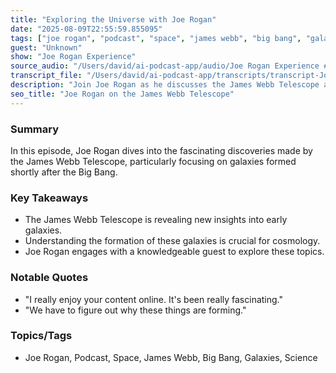 ```yaml
---
title: "Exploring the Universe with Joe Rogan"
date: "2025-08-09T22:55:59.855095"
tags: ["joe rogan", "podcast", "space", "james webb", "big bang", "galaxies", "science"]
guest: "Unknown"
show: "Joe Rogan Experience"
source_audio: "/Users/david/ai-podcast-app/audio/Joe Rogan Experience #2363 - David Kipping.mp3"
transcript_file: "/Users/david/ai-podcast-app/transcripts/transcript-Joe Rogan Experience #2363 - David Kipping-clip1m.txt"
description: "Join Joe Rogan as he discusses the James Webb Telescope and its discoveries about early galaxies."
seo_title: "Joe Rogan on the James Webb Telescope"
---
```


### Summary
In this episode, Joe Rogan dives into the fascinating discoveries made by the James Webb Telescope, particularly focusing on galaxies formed shortly after the Big Bang.

### Key Takeaways
- The James Webb Telescope is revealing new insights into early galaxies.
- Understanding the formation of these galaxies is crucial for cosmology.
- Joe Rogan engages with a knowledgeable guest to explore these topics.

### Notable Quotes
- "I really enjoy your content online. It's been really fascinating."
- "We have to figure out why these things are forming."

### Topics/Tags
- Joe Rogan, Podcast, Space, James Webb, Big Bang, Galaxies, Science